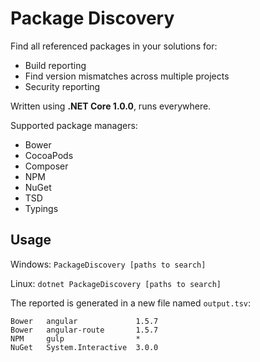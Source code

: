 # Package Discovery
Find all referenced packages in your solutions for:
 - Build reporting
 - Find version mismatches across multiple projects
 - Security reporting

Written using **.NET Core 1.0.0**, runs everywhere.

Supported package managers:
 - Bower
 - CocoaPods
 - Composer
 - NPM
 - NuGet
 - TSD
 - Typings

## Usage
Windows:
`PackageDiscovery [paths to search]`

Linux:
`dotnet PackageDiscovery [paths to search]`

The reported is generated in a new file named `output.tsv`:
```
Bower   angular             1.5.7
Bower   angular-route       1.5.7
NPM     gulp                *
NuGet   System.Interactive  3.0.0
```
